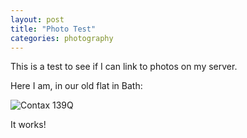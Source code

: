 ```yaml
---
layout: post
title: "Photo Test"
categories: photography
---
```


This is a test to see if I can link to photos on my server.

Here I am, in our old flat in Bath:

![Contax 139Q](https://guybrushthreepwood.noho.st/lychee/uploads/big/20edcb62e2a5f0602f4863cd4faa6482.JPG)

It works!